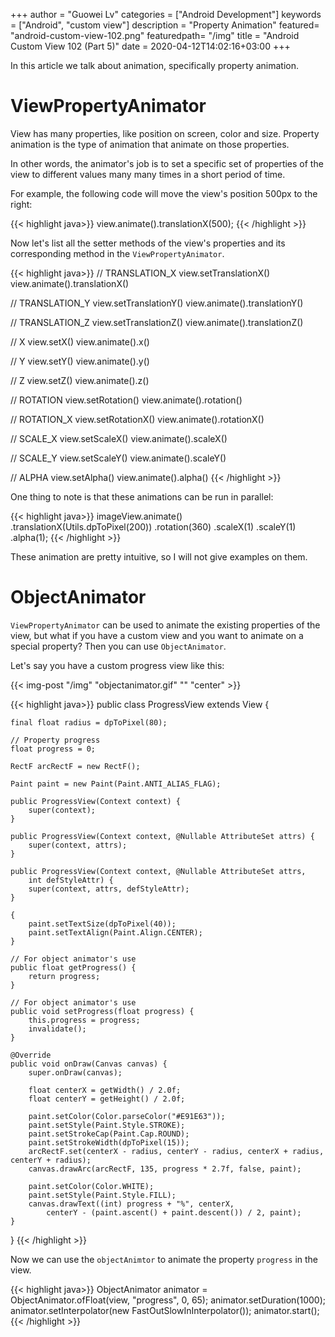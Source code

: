 +++
author = "Guowei Lv"
categories = ["Android Development"]
keywords = ["Android", "custom view"]
description = "Property Animation"
featured= "android-custom-view-102.png"
featuredpath= "/img"
title = "Android Custom View 102 (Part 5)"
date = 2020-04-12T14:02:16+03:00
+++

In this article we talk about animation, specifically property animation.

# ViewPropertyAnimator

View has many properties, like position on screen, color and size. Property animation is the type of animation that animate on those properties.

In other words, the animator's job is to set a specific set of properties of the view to different values many many times in a short period of time.

For example, the following code will move the view's position 500px to the right:

{{< highlight java>}}
view.animate().translationX(500);
{{< /highlight >}}


Now let's list all the setter methods of the view's properties and its corresponding method in the `ViewPropertyAnimator`.

{{< highlight java>}}
// TRANSLATION_X
view.setTranslationX()
view.animate().translationX()

// TRANSLATION_Y
view.setTranslationY()
view.animate().translationY()

// TRANSLATION_Z
view.setTranslationZ()
view.animate().translationZ()

// X
view.setX()
view.animate().x()

// Y
view.setY()
view.animate().y()

// Z
view.setZ()
view.animate().z()

// ROTATION
view.setRotation()
view.animate().rotation()

// ROTATION_X
view.setRotationX()
view.animate().rotationX()

// SCALE_X
view.setScaleX()
view.animate().scaleX()

// SCALE_Y
view.setScaleY()
view.animate().scaleY()

// ALPHA
view.setAlpha()
view.animate().alpha()
{{< /highlight >}}

One thing to note is that these animations can be run in parallel:

{{< highlight java>}}
imageView.animate()
  .translationX(Utils.dpToPixel(200))
  .rotation(360)
  .scaleX(1)
  .scaleY(1)
  .alpha(1);
{{< /highlight >}}

These animation are pretty intuitive, so I will not give examples on them.

# ObjectAnimator

`ViewPropertyAnimator` can be used to animate the existing properties of the view, but what if you have a custom view and you want to animate on a special property? Then you can use `ObjectAnimator`.

Let's say you have a custom progress view like this:

{{< img-post "/img" "objectanimator.gif" "" "center" >}}

{{< highlight java>}}
public class ProgressView extends View {

    final float radius = dpToPixel(80);
    
    // Property progress
    float progress = 0;

    RectF arcRectF = new RectF();

    Paint paint = new Paint(Paint.ANTI_ALIAS_FLAG);

    public ProgressView(Context context) {
        super(context);
    }

    public ProgressView(Context context, @Nullable AttributeSet attrs) {
        super(context, attrs);
    }

    public ProgressView(Context context, @Nullable AttributeSet attrs,
        int defStyleAttr) {
        super(context, attrs, defStyleAttr);
    }

    {
        paint.setTextSize(dpToPixel(40));
        paint.setTextAlign(Paint.Align.CENTER);
    }
    
    // For object animator's use
    public float getProgress() {
        return progress;
    }

    // For object animator's use
    public void setProgress(float progress) {
        this.progress = progress;
        invalidate();
    }

    @Override
    public void onDraw(Canvas canvas) {
        super.onDraw(canvas);

        float centerX = getWidth() / 2.0f;
        float centerY = getHeight() / 2.0f;

        paint.setColor(Color.parseColor("#E91E63"));
        paint.setStyle(Paint.Style.STROKE);
        paint.setStrokeCap(Paint.Cap.ROUND);
        paint.setStrokeWidth(dpToPixel(15));
        arcRectF.set(centerX - radius, centerY - radius, centerX + radius, centerY + radius);
        canvas.drawArc(arcRectF, 135, progress * 2.7f, false, paint);

        paint.setColor(Color.WHITE);
        paint.setStyle(Paint.Style.FILL);
        canvas.drawText((int) progress + "%", centerX,
            centerY - (paint.ascent() + paint.descent()) / 2, paint);
    }
}
{{< /highlight >}}

Now we can use the `objectAnimtor` to animate the property `progress` in the view.




{{< highlight java>}}
ObjectAnimator animator = ObjectAnimator.ofFloat(view, "progress", 0, 65);
    animator.setDuration(1000);
    animator.setInterpolator(new FastOutSlowInInterpolator());
    animator.start();
{{< /highlight >}}
